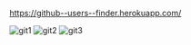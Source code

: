 https://github--users--finder.herokuapp.com/

![git1](https://user-images.githubusercontent.com/62153882/117664582-cc6e0c00-b156-11eb-9f4a-d40780846e99.PNG)
![git2](https://user-images.githubusercontent.com/62153882/117664589-cd9f3900-b156-11eb-954a-24f6e602044c.PNG)
![git3](https://user-images.githubusercontent.com/62153882/117664572-c841ee80-b156-11eb-8ebf-aa0162842b6e.PNG)


